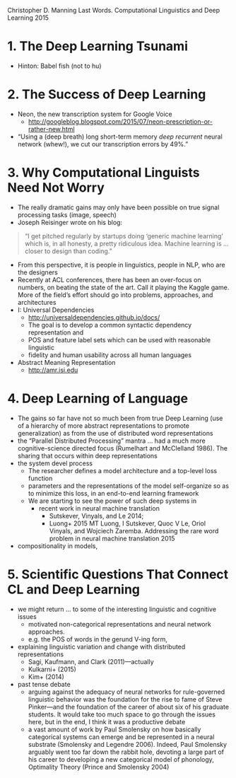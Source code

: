 Christopher D. Manning
Last Words.  Computational Linguistics and Deep Learning
2015

# 1. The Deep Learning Tsunami

* Hinton: Babel fish (not to hu)

# 2. The Success of Deep Learning

* Neon, the new transcription system for Google Voice
  * http://googleblog.blogspot.com/2015/07/neon-prescription-or-rather-new.html
* “Using a (deep breath) long short-term memory _deep recurrent_ neural network
  (whew!), we cut our transcription errors by 49%.”

# 3. Why Computational Linguists Need Not Worry

* The really dramatic gains may only have been possible on true signal
  processing tasks (image, speech)
* Joseph Reisinger wrote on his blog:

> “I get pitched regularly by startups doing ‘generic machine learning’ which
> is, in all honesty, a pretty ridiculous idea.  Machine learning is ... closer
> to design than coding.”

* From this perspective, it is people in linguistics, people in NLP, who are
  the designers
* Recently at ACL conferences, there has been an over-focus on numbers, on
  beating the state of the art. Call it playing the Kaggle game.  More of the
  field’s effort should go into problems, approaches, and architectures
* I: Universal Dependencies
  * http://universaldependencies.github.io/docs/
  * The goal is to develop a common syntactic dependency representation and
  * POS and feature label sets which can be used with reasonable linguistic
  * fidelity and human usability across all human languages
* Abstract Meaning Representation
  * http://amr.isi.edu

# 4. Deep Learning of Language

* The gains so far have not so much been from true Deep Learning (use of a
  hierarchy of more abstract representations to promote generalization) as from
  the use of distributed word representations
* the “Parallel Distributed Processing” mantra ... had a much more
  cognitive-science directed focus (Rumelhart and McClelland 1986).  The
  sharing that occurs within deep representations
* the system devel process
  * The researcher defines a model architecture and a top-level loss function
  * parameters and the representations of the model self-organize so as to
    minimize this loss, in an end-to-end learning framework
  * We are starting to see the power of such deep systems in
    * recent work in neural machine translation
      * Sutskever, Vinyals, and Le 2014;
      * Luong+ 2015
        MT Luong, I Sutskever, Quoc V Le, Oriol Vinyals, and Wojciech Zaremba.
        Addressing the rare word problem in neural machine translation
        2015
* compositionality in models,

# 5. Scientific Questions That Connect CL and Deep Learning

* we might return ... to some of the interesting linguistic and cognitive issues
  * motivated non-categorical representations and neural network approaches.
  * e.g. the POS of words in the gerund V-ing form, 
* explaining linguistic variation and change with distributed representations
  * Sagi, Kaufmann, and Clark (2011)—actually
  * Kulkarni+ (2015)
  * Kim+ (2014)
* past tense debate
  * arguing against the adequacy of neural networks for rule-governed
    linguistic behavior was the foundation for the rise to fame of Steve
    Pinker—and the foundation of the career of about six of his graduate
    students. It would take too much space to go through the issues here, but
    in the end, I think it was a productive debate
  * a vast amount of work by Paul Smolensky on how basically categorical
    systems can emerge and be represented in a neural substrate (Smolensky and
    Legendre 2006).  Indeed, Paul Smolensky arguably went too far down the
    rabbit hole, devoting a large part of his career to developing a new
    categorical model of phonology, Optimality Theory
    (Prince and Smolensky 2004)
